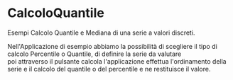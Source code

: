 # CalcoloQuantile
Esempi Calcolo Quantile e Mediana
di una serie a valori discreti.

Nell'Applicazione di esempio abbiamo la possibilità di scegliere il tipo di calcolo
Percentile o Quantile, di definire la serie da valutare  
poi attraverso il pulsante calcola l'applicazione effettua 
l'ordinamento della serie e il calcolo del quantile o del percentile e ne restituisce il
valore.
